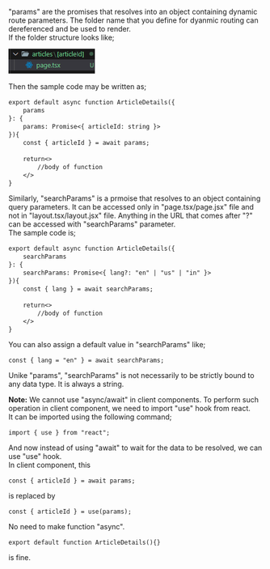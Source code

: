 "params" are the promises that resolves into an object containing dynamic route parameters. The folder name that you define for dyanmic routing can dereferenced and be used to render.
<br> If the folder structure looks like;

![params](../images/params.png)

Then the sample code may be written as;

```
export default async function ArticleDetails({
    params
}: {
    params: Promise<{ articleId: string }>
}){
    const { articleId } = await params;

    return<>
        //body of function
    </>
}
```

Similarly, "searchParams" is a prmoise that resolves to an object containing query parameters. It can be accessed only in "page.tsx/page.jsx" file and not in "layout.tsx/layout.jsx" file. Anything in the URL that comes after "?" can be accessed with "searchParams" parameter.
<br> The sample code is;

```
export default async function ArticleDetails({
    searchParams
}: {
    searchParams: Promise<{ lang?: "en" | "us" | "in" }>
}){
    const { lang } = await searchParams;

    return<>
        //body of function
    </>
}
```

You can also assign a default value in "searchParams" like;

```
const { lang = "en" } = await searchParams;
```

Unike "params", "searchParams" is not necessarily to be strictly bound to any data type. It is always a string.

**Note:** We cannot use "async/await" in client components. To perform such operation in client component, we need to import "use" hook from react.
<br> It can be imported using the following command;

```
import { use } from "react";
```

And now instead of using "await" to wait for the data to be resolved, we can use "use" hook.
<br> In client component, this

```
const { articleId } = await params;
```

is replaced by

```
const { articleId } = use(params);
```

No need to make function "async".

```
export default function ArticleDetails(){}
```

is fine.

